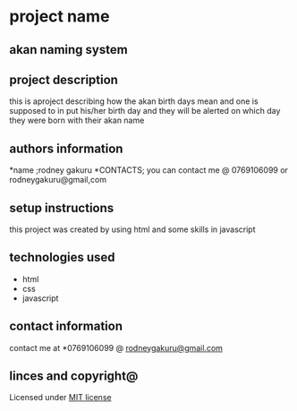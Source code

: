 # project name
## akan naming system
## project description
this is aproject describing how the akan birth days  mean and one is supposed to in put his/her birth day and they will be alerted on which day they were born with  their akan name
## authors information
*name ;rodney gakuru
 *CONTACTS;
 you can contact me @ 
0769106099
or rodneygakuru@gmail,com
## setup instructions 
this project was created  by using html and some skills in javascript
## technologies used 
* html
* css
* javascript
## contact information 
contact me at 
*0769106099
@ rodneygakuru@gmail.com
## linces and copyright@
Licensed under [MIT license](LICENSE)